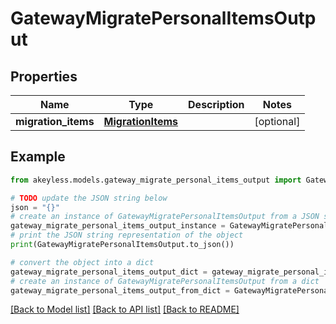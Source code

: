 # GatewayMigratePersonalItemsOutput


## Properties

Name | Type | Description | Notes
------------ | ------------- | ------------- | -------------
**migration_items** | [**MigrationItems**](MigrationItems.md) |  | [optional] 

## Example

```python
from akeyless.models.gateway_migrate_personal_items_output import GatewayMigratePersonalItemsOutput

# TODO update the JSON string below
json = "{}"
# create an instance of GatewayMigratePersonalItemsOutput from a JSON string
gateway_migrate_personal_items_output_instance = GatewayMigratePersonalItemsOutput.from_json(json)
# print the JSON string representation of the object
print(GatewayMigratePersonalItemsOutput.to_json())

# convert the object into a dict
gateway_migrate_personal_items_output_dict = gateway_migrate_personal_items_output_instance.to_dict()
# create an instance of GatewayMigratePersonalItemsOutput from a dict
gateway_migrate_personal_items_output_from_dict = GatewayMigratePersonalItemsOutput.from_dict(gateway_migrate_personal_items_output_dict)
```
[[Back to Model list]](../README.md#documentation-for-models) [[Back to API list]](../README.md#documentation-for-api-endpoints) [[Back to README]](../README.md)


